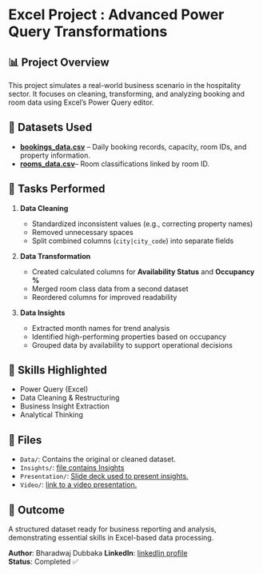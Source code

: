 # Excel Project : Advanced Power Query Transformations

## 📊 Project Overview
This project simulates a real-world business scenario in the hospitality sector. It focuses on cleaning, transforming, and analyzing booking and room data using Excel’s Power Query editor.

## 🧩 Datasets Used
- [**bookings_data.csv**](https://github.com/bharadwajdubbaka/Advanced-Power-Query-Transformations/blob/main/bookings_data1.csv) – Daily booking records, capacity, room IDs, and property information.
- [**rooms_data.csv**](https://github.com/bharadwajdubbaka/Advanced-Power-Query-Transformations/blob/main/bookings_data1.csv)– Room classifications linked by room ID.

## 🔧 Tasks Performed
1. **Data Cleaning**
   - Standardized inconsistent values (e.g., correcting property names)
   - Removed unnecessary spaces
   - Split combined columns (`city|city_code`) into separate fields

2. **Data Transformation**
   - Created calculated columns for **Availability Status** and **Occupancy %**
   - Merged room class data from a second dataset
   - Reordered columns for improved readability

3. **Data Insights**
   - Extracted month names for trend analysis
   - Identified high-performing properties based on occupancy
   - Grouped data by availability to support operational decisions

## 📌 Skills Highlighted
- Power Query (Excel)
- Data Cleaning & Restructuring
- Business Insight Extraction
- Analytical Thinking

## 📂 Files

- `Data/`: Contains the original or cleaned dataset.
- `Insights/`: [file contains Insights](https://github.com/bharadwajdubbaka/Advanced-Power-Query-Transformations/blob/main/insights.xlsx)
- `Presentation/`: [Slide deck used to present insights.](https://github.com/bharadwajdubbaka/Advanced-Power-Query-Transformations/blob/main/Excel_Project_3_Presentation_f.pdf)
- `Video/`: [link to a video presentation.](https://youtu.be/bTCS9tXR11U)

## 💼 Outcome
A structured dataset ready for business reporting and analysis, demonstrating essential skills in Excel-based data processing.

**Author**: Bharadwaj Dubbaka 
**LinkedIn**: [linkedlin profile](https://www.linkedin.com/in/bharadwaj-dubbaka-a6b974172/)  
**Status**: Completed ✅
